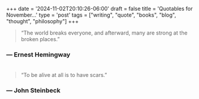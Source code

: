 +++
date = '2024-11-02T20:10:26-06:00'
draft = false
title = 'Quotables for November...'
type = 'post'
tags = ["writing", "quote", "books", "blog", "thought", "philosophy"]
+++


> “The world breaks everyone, and afterward, many are strong at the broken places.”

### — Ernest Hemingway <br /> <br />


> “To be alive at all is to have scars.”

### — John Steinbeck 